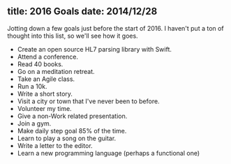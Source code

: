 title: 2016 Goals
date: 2014/12/28
---

Jotting down a few goals just before the start of 2016.  I haven't put a ton of thought into this list, so we'll see how it goes.

* Create an open source HL7 parsing library with Swift.
* Attend a conference.
* Read 40 books.
* Go on a meditation retreat.
* Take an Agile class.
* Run a 10k.
* Write a short story.
* Visit a city or town that I've never been to before.
* Volunteer my time.
* Give a non-Work related presentation.
* Join a gym.
* Make daily step goal 85% of the time.
* Learn to play a song on the guitar.
* Write a letter to the editor. 
* Learn a new programming language (perhaps a functional one)